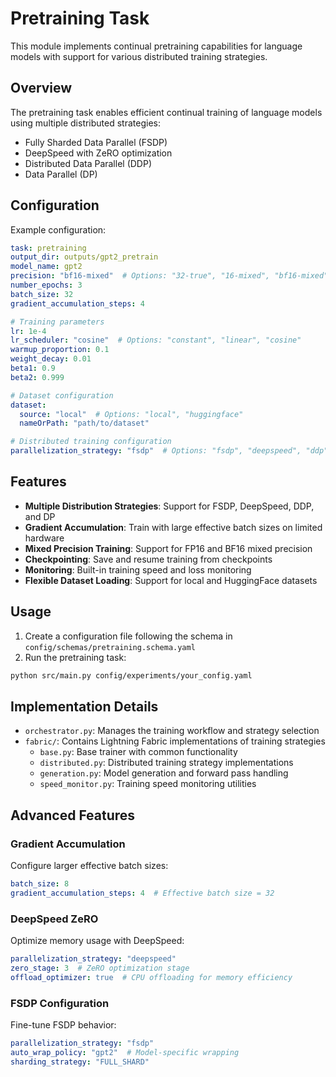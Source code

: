 # Pretraining Task

This module implements continual pretraining capabilities for language models with support for various distributed training strategies.

## Overview

The pretraining task enables efficient continual training of language models using multiple distributed strategies:
- Fully Sharded Data Parallel (FSDP)
- DeepSpeed with ZeRO optimization
- Distributed Data Parallel (DDP)
- Data Parallel (DP)

## Configuration

Example configuration:
```yaml
task: pretraining
output_dir: outputs/gpt2_pretrain
model_name: gpt2
precision: "bf16-mixed"  # Options: "32-true", "16-mixed", "bf16-mixed"
number_epochs: 3
batch_size: 32
gradient_accumulation_steps: 4

# Training parameters
lr: 1e-4
lr_scheduler: "cosine"  # Options: "constant", "linear", "cosine"
warmup_proportion: 0.1
weight_decay: 0.01
beta1: 0.9
beta2: 0.999

# Dataset configuration
dataset:
  source: "local"  # Options: "local", "huggingface"
  nameOrPath: "path/to/dataset"

# Distributed training configuration
parallelization_strategy: "fsdp"  # Options: "fsdp", "deepspeed", "ddp", "dp"
```

## Features

- **Multiple Distribution Strategies**: Support for FSDP, DeepSpeed, DDP, and DP
- **Gradient Accumulation**: Train with large effective batch sizes on limited hardware
- **Mixed Precision Training**: Support for FP16 and BF16 mixed precision
- **Checkpointing**: Save and resume training from checkpoints
- **Monitoring**: Built-in training speed and loss monitoring
- **Flexible Dataset Loading**: Support for local and HuggingFace datasets

## Usage

1. Create a configuration file following the schema in `config/schemas/pretraining.schema.yaml`
2. Run the pretraining task:
```bash
python src/main.py config/experiments/your_config.yaml
```

## Implementation Details

- `orchestrator.py`: Manages the training workflow and strategy selection
- `fabric/`: Contains Lightning Fabric implementations of training strategies
  - `base.py`: Base trainer with common functionality
  - `distributed.py`: Distributed training strategy implementations
  - `generation.py`: Model generation and forward pass handling
  - `speed_monitor.py`: Training speed monitoring utilities

## Advanced Features

### Gradient Accumulation
Configure larger effective batch sizes:
```yaml
batch_size: 8
gradient_accumulation_steps: 4  # Effective batch size = 32
```

### DeepSpeed ZeRO
Optimize memory usage with DeepSpeed:
```yaml
parallelization_strategy: "deepspeed"
zero_stage: 3  # ZeRO optimization stage
offload_optimizer: true  # CPU offloading for memory efficiency
```

### FSDP Configuration
Fine-tune FSDP behavior:
```yaml
parallelization_strategy: "fsdp"
auto_wrap_policy: "gpt2"  # Model-specific wrapping
sharding_strategy: "FULL_SHARD"
```